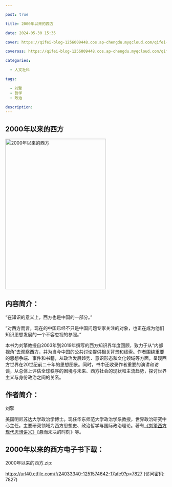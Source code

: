 ```yaml
---

post: true

title: 2000年以来的西方

date: 2024-05-30 15:35

cover: https://qifei-blog-1256009448.cos.ap-chengdu.myqcloud.com/qifei-blog/s33837965.jpg

coveross: https://qifei-blog-1256009448.cos.ap-chengdu.myqcloud.com/qifei-blog/s33837965.jpg

categories:

  - 人文社科

tags:

  - 刘擎
  - 哲学
  - 政治

description:
---
```


## 2000年以来的西方

<img alt="2000年以来的西方" class="aligncenter loading" data-was-processed="true" decoding="async" fetchpriority="high" height="471" src="https://qifei-blog-1256009448.cos.ap-chengdu.myqcloud.com/qifei-blog/s33837965.jpg" style="cursor: zoom-in;" width="314"/>

## 内容简介：

“在知识的意义上，西方也是中国的一部分。”

“对西方而言，现在的中国已经不只是中国问题专家关注的对象，也正在成为他们知识思想发展的一个不容忽视的参照。”

本书为刘擎教授自2003年到2019年撰写的西方知识界年度回顾，致力于从“内部视角”去观察西方，并为当今中国的公共讨论提供相关背景和线索。作者围绕重要的思想争端、事件和书籍，从政治发展趋势、意识形态和文化领域等方面，呈现西方世界在20世纪前二十年的思想图景。同时，书中还收录作者重要的演讲和访谈，从总体上评估全球秩序的困境与未来、西方社会的现状和主流趋势，探讨世界主义与身份政治之间的关系。

## 作者简介：

刘擎

美国明尼苏达大学政治学博士。现任华东师范大学政治学系教授，世界政治研究中心主任。主要研究领域为西方思想史、政治哲学与国际政治理论。著有<a href="https://www.huibooks.com/6715.html">《刘擎西方现代思想讲义》</a>《悬而未决的时刻》等。

## 2000年以来的西方电子书下载：

2000年以来的西方.zip: 

https://url40.ctfile.com/f/24033340-1251574642-17afe9?p=7827 (访问密码: 7827)
